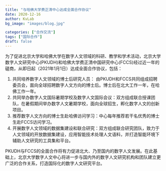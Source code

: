 ```yaml
---
title: "与哈佛大学费正清中心达成全面合作协议"
date: 2020-12-16
author: KvLab
bg_image: "images/blog.jpg"

categories: ["合作交流"]
tags: ["国际合作"]
draft: false
---
```

为了促进北京大学和哈佛大学在数字人文领域的科研、教学和学术活动，北京大学数字人文研究中心(PKUDH)和哈佛大学费正清中国研究中心(FCCS)经过近一年的磋商，从即日起（2021年1月1日）达成全面合作协议，包括： 
<!--more-->

1. 共同培养数字人文领域的博士后研究人员： 由PKUDH和FCCS共同组成招聘委员会，面向全球招聘数字人文方向的博士后。博士后在北大工作一年，在哈佛工作一年。
2. 共同举办数字人文国际暑期学校及数字人文国际会议：双方组成联合授课团队，在暑假期间举办数字人文暑期学校，面向全球招生，孵化数字人文的创新项目。
3. 推荐数字人文方向的博士生赴哈佛访问学习：中心每年推荐若干名优秀的博士生赴FCCS访问学习。
4. 开展数字人文领域的数据集建设和联合研究：双方组成联合研究团队，致力于人文领域的开放数据集建设，应用智能技术处理人文语料，并打造智能环境下辅助人文研究的工具集和平台。


PKUDH与FCCS的全面合作将有力促进北大、乃至国内的数字人文发展。在此基础上，北京大学数字人文中心将进一步与国内外的数字人文研究机构和团队建立更广泛的合作关系，打造国际化的数字人文研究平台。